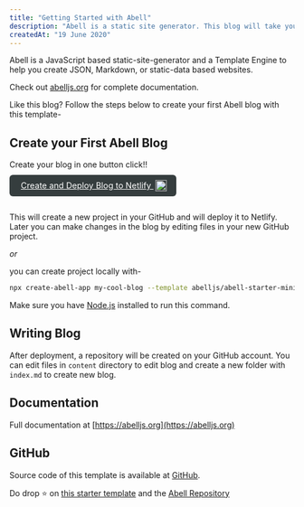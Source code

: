 ```yaml
---
title: "Getting Started with Abell"
description: "Abell is a static site generator. This blog will take you through the basics of Abell."
createdAt: "19 June 2020"
---
```


Abell is a JavaScript based static-site-generator and a Template Engine to help you create JSON, Markdown, or static-data based websites.

Check out [abelljs.org](https://abelljs.org) for complete documentation.

Like this blog? Follow the steps below to create your first Abell blog with this template-

## Create your First Abell Blog

Create your blog in one button click!!

<div style="padding: 0px 0px 24px 0px">
<a 
  style="border-radius: 6px;font-size: 11pt; padding:10px 20px;background-color: #353D3E; color: #ffffff;" 
  href="https://app.netlify.com/start/deploy?repository=https://github.com/abelljs/abell-starter-minima"> 
  Create and Deploy Blog to Netlify <img style="position: relative; top: 5px;left: 3px;" alt="netlify logo" width="20" src="./assets/netlify.svg">
</a>
</div>

This will create a new project in your GitHub and will deploy it to Netlify. Later you can make changes in the blog by editing files in your new GitHub project.

*or*

you can create project locally with-
```sh
npx create-abell-app my-cool-blog --template abelljs/abell-starter-minima
```

Make sure you have [Node.js](https://nodejs.org) installed to run this command.

## Writing Blog

After deployment, a repository will be created on your GitHub account. You can edit files in `content` directory to edit blog and create a new folder with `index.md` to create new blog.

## Documentation

Full documentation at [https://abelljs.org](https://abelljs.org)

## GitHub

Source code of this template is available at [GitHub](https://github.com/abelljs/abell-starter-minima).

Do drop ⭐️ on [this starter template](https://github.com/abelljs/abell-starter-minima) and the [Abell Repository](https://github.com/abelljs/abell)

